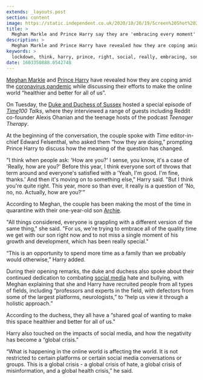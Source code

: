 ```yaml
--- 
extends: _layouts.post 
section: content 
image: https://static.independent.co.uk/2020/10/20/19/Screen%20Shot%202020-10-20%20at%202.47.01%20PM.png 
title: > 
  Meghan Markle and Prince Harry say they are 'embracing every moment' with Archie in lockdown 
description: > 
  Meghan Markle and Prince Harry have revealed how they are coping amid the coronavirus pandemic while discussing their efforts to make the online world “healthier and better for all of us”.Before this year, I think everyone sort of throws that term around and everyone's satisfied with a 'Yeah, I'm good.'”According to Meghan, the couple has been making the most of the time in quarantine with their one-year-old son Archie.“This is an opportunity to spend more time as a family than we probably would otherwise,” Harry added.Harry also touched on the impacts of social media, and how the negativity has become a “global crisis.” 
keywords: > 
  lockdown, think, harry, prince, right, social, really, embracing, son, say, meghan, duchess, spoke, question, archie, moment, markle 
date: 1603350888.0542748 
--- 
```

<div><p class="sc-pHJJA iocNwz above-article-prompt-donations"></p><p><a href="/topic/meghan-markle">Meghan Markle</a> and <a href="/topic/prince-harry">Prince Harry</a> have revealed how they are coping amid the <a href="/topic/coronavirus-pandemic">coronavirus pandemic</a> while discussing their efforts to make the online world &#8220;healthier and better for all of us&#8221;.</p><p>On Tuesday, the <a href="/topic/duke-and-duchess-sussex">Duke and Duchess of Sussex</a> hosted a special episode of <i><a href="/topic/time">Time</a>100 Talks</i>, where they interviewed a range of guests including Reddit co-founder Alexis Ohanian and the teenage hosts of the podcast <i>Teenager Therapy</i>.</p><p></p><p>At the beginning of the conversation, the couple spoke with <i>Time</i> editor-in-chief Edward Felsenthal, who asked them &#8220;how they are doing,&#8221; prompting Prince Harry to discuss how the meaning of the question has changed.</p><p id="article-im-prompt"></p><p>"I think when people ask: 'How are you?' I sense, you know, it's a case of 'Really, how are you?' Before this year, I think everyone sort of throws that term around and everyone's satisfied with a 'Yeah, I'm good. I'm fine, thanks.' And then it's moving on to something else," Harry said. "But I think you're quite right. This year, more so than ever, it really is a question of 'No, no, no. Actually, how are you?'&#8221;</p><p></p><p></p><p>According to Meghan, the couple has been making the most of the time in quarantine with their one-year-old son <a href="/topic/archie">Archie</a>. </p><p>"All things considered, everyone is grappling with a different version of the same thing," she said. "For us, we're trying to embrace all of the quality time we get with our son right now and to not miss a single moment of his growth and development, which has been really special."</p><p id="taboola-carousel-thumbnails"></p><p>&#8220;This is an opportunity to spend more time as a family than we probably would otherwise,&#8221; Harry added.&#160;</p><p class="sc-oTaAA eBoKzo"></p><p>During their opening remarks, the duke and duchess also spoke about their continued dedication to combating <a href="/topic/social-media">social media</a> hate and bullying, with Meghan explaining that she and Harry have recruited people from all types of fields, including &#8220;professors and experts in the field, with defectors from some of the largest platforms, neurologists,&#8221; to &#8220;help us view it through a holistic approach.&#8221;</p><p>According to the duchess, they all have a &#8220;shared goal of wanting to make this space healthier and better for all of us."</p><p class="sc-oTaAA eBoKzo"></p><p>Harry also touched on the impacts of social media, and how the negativity has become a &#8220;global crisis.&#8221;</p><p></p><p>&#8220;What is happening in the online world is affecting the world. It is not restricted to certain platforms or certain social media conversations or groups. This is a global crisis - a global crisis of hate, a global crisis of misinformation, and a global health crisis,&#8221; he said. </p><p class="sc-ptCms fzKffT"></p></div>